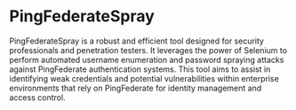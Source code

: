 # PingFederateSpray
PingFederateSpray is a robust and efficient tool designed for security professionals and penetration testers. It leverages the power of Selenium to perform automated username enumeration and password spraying attacks against PingFederate authentication systems. This tool aims to assist in identifying weak credentials and potential vulnerabilities within enterprise environments that rely on PingFederate for identity management and access control.
